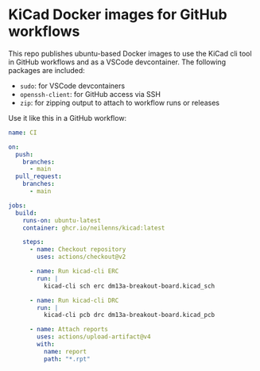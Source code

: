 # KiCad Docker images for GitHub workflows

This repo publishes ubuntu-based Docker images to use the KiCad cli tool in GitHub workflows and as a VSCode devcontainer. The following packages are included:

- `sudo`: for VSCode devcontainers
- `openssh-client`: for GitHub access via SSH
- `zip`: for zipping output to attach to workflow runs or releases  

Use it like this in a GitHub workflow:

```yaml
name: CI

on:
  push:
    branches:
      - main
  pull_request:
    branches:
      - main

jobs:
  build:
    runs-on: ubuntu-latest
    container: ghcr.io/neilenns/kicad:latest

    steps:
      - name: Checkout repository
        uses: actions/checkout@v2

      - name: Run kicad-cli ERC
        run: |
          kicad-cli sch erc dm13a-breakout-board.kicad_sch

      - name: Run kicad-cli DRC
        run: |
          kicad-cli pcb drc dm13a-breakout-board.kicad_pcb

      - name: Attach reports
        uses: actions/upload-artifact@v4
        with:
          name: report
          path: "*.rpt"
```
